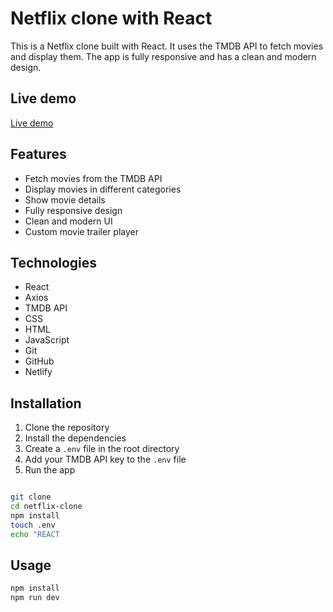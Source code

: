 # Netflix clone with React
This is a Netflix clone built with React. It uses the TMDB API to fetch movies and display them. The app is fully responsive and has a clean and modern design.

## Live demo
[Live demo](https://netlifiks.netlify.app/)
## Features
- Fetch movies from the TMDB API
- Display movies in different categories
- Show movie details
- Fully responsive design
- Clean and modern UI
- Custom movie trailer player

## Technologies

- React
- Axios
- TMDB API
- CSS
- HTML
- JavaScript
- Git
- GitHub
- Netlify

## Installation

1. Clone the repository
2. Install the dependencies
3. Create a `.env` file in the root directory
4. Add your TMDB API key to the `.env` file
5. Run the app

```bash

git clone
cd netflix-clone
npm install
touch .env
echo "REACT
```

## Usage

```bash
npm install
npm run dev
```


